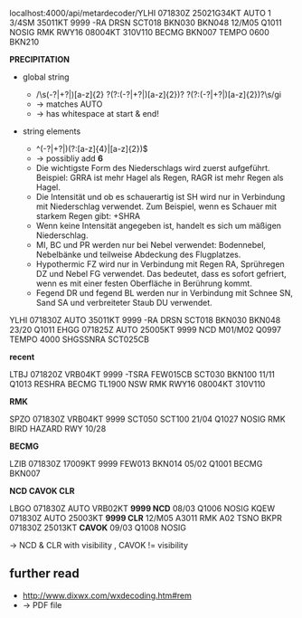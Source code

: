 localhost:4000/api/metardecoder/YLHI 071830Z 25021G34KT AUTO 1 3/4SM 35011KT 9999 -RA DRSN SCT018 BKN030 BKN048 12/M05 Q1011 NOSIG RMK RWY16 08004KT 310V110 BECMG BKN007 TEMPO 0600 BKN210

**PRECIPITATION**

- global string
  - /\s(-?|\+?|)[a-z]{2} ?(?:(-?|\+?|)[a-z]{2})? ?(?:(-?|\+?|)[a-z]{2})?\s/gi
  - -> matches AUTO
  - -> has whitespace at start & end!
- string elements

  - ^(-?|\+?|)(?:[a-z]{4}|[a-z]{2})$
  - -> possibliy add **6**

  * Die wichtigste Form des Niederschlags wird zuerst aufgeführt. Beispiel: GRRA ist mehr Hagel als Regen, RAGR ist mehr Regen als Hagel.
  * Die Intensität und ob es schauerartig ist SH wird nur in Verbindung mit Niederschlag verwendet. Zum Beispiel, wenn es Schauer mit starkem Regen gibt: +SHRA
  * Wenn keine Intensität angegeben ist, handelt es sich um mäßigen Niederschlag.
  * MI, BC und PR werden nur bei Nebel verwendet: Bodennebel, Nebelbänke und teilweise Abdeckung des Flugplatzes.
  * Hypothermic FZ wird nur in Verbindung mit Regen RA, Sprühregen DZ und Nebel FG verwendet. Das bedeutet, dass es sofort gefriert, wenn es mit einer festen Oberfläche in Berührung kommt.
  * Fegend DR und fegend BL werden nur in Verbindung mit Schnee SN, Sand SA und verbreiteter Staub DU verwendet.

YLHI 071830Z AUTO 35011KT 9999 -RA DRSN SCT018 BKN030 BKN048 23/20 Q1011
EHGG 071825Z AUTO 25005KT 9999 NCD M01/M02 Q0997 TEMPO 4000 SHGSSNRA SCT025CB

**recent**

LTBJ 071820Z VRB04KT 9999 -TSRA FEW015CB SCT030 BKN100 11/11 Q1013 RESHRA BECMG TL1900 NSW RMK RWY16 08004KT 310V110

**RMK**

SPZO 071830Z VRB04KT 9999 SCT050 SCT100 21/04 Q1027 NOSIG RMK BIRD HAZARD RWY 10/28

**BECMG**

LZIB 071830Z 17009KT 9999 FEW013 BKN014 05/02 Q1001 BECMG BKN007

**NCD CAVOK CLR**

LBGO 071830Z AUTO VRB02KT **9999 NCD** 08/03 Q1006 NOSIG
KQEW 071830Z AUTO 25003KT **9999 CLR** 12/M05 A3011 RMK A02 TSNO
BKPR 071830Z 25013KT **CAVOK** 09/03 Q1008 NOSIG

-> NCD & CLR with visibility , CAVOK != visibility

## further read

- http://www.dixwx.com/wxdecoding.htm#rem
- -> PDF file
